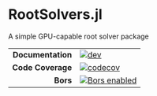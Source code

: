 # RootSolvers.jl

A simple GPU-capable root solver package

|||
|---------------------:|:----------------------------------------------|
| **Documentation**    | [![dev][docs-dev-img]][docs-dev-url]          |
| **Code Coverage**    | [![codecov][codecov-img]][codecov-url]        |
| **Bors**             | [![Bors enabled][bors-img]][bors-url]         |

[docs-dev-img]: https://img.shields.io/badge/docs-dev-blue.svg
[docs-dev-url]: https://CliMA.github.io/RootSolvers.jl/dev/

[codecov-img]: https://codecov.io/gh/CliMA/RootSolvers.jl/branch/master/graph/badge.svg
[codecov-url]: https://codecov.io/gh/CliMA/RootSolvers.jl

[bors-img]: https://bors.tech/images/badge_small.svg
[bors-url]: https://app.bors.tech/repositories/24782
